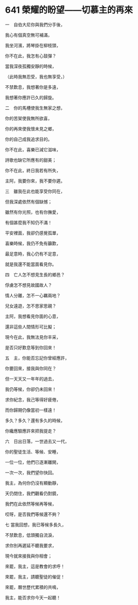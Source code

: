 # 641 榮耀的盼望——切慕主的再來

一　自伯大尼你與我們分手後，

我心有個真空無可補滿，

我坐河濱，將琴掛在柳枝頭，

你不在此，我怎有心鼓彈？

當我深夜孤獨安靜的時候，

（此時我無忍受，我也無享受，）

不禁歎息，我想著你是多遠，

我想著你應許已久的歸旋。

二　你的馬槽使我生無家之想，

你的苦架使我無所欲喜，

你的再來使我懷未見之鄉，

你的自己成我追求目的。

你不在此，喜樂已減它滋味，

詩歌也缺它所應有的甜美；

你不在此，終日我若有所失，

主阿，我要你來，我不要你遲。

三　雖我在此也能享受你同在，

但我深處依然有個缺憾；

雖然有你光照，也有你撫愛，

有個甚麼我不知仍不滿！

平安裡面，我卻仍感覺孤單，

喜樂時候，我仍不免有籲歎，

最足意時，我心仍有不足意，

就是我還不能當面看見你。

四　亡人怎不想見生長的鄉邑？

俘虜怎不想見故國故人？

情人分離，怎不一心羈兩地？

兒女遠遊，怎不思家思親？

主阿，我想看見你面的心意，

還非這些人間情形可比擬；

現今在此，我無法見你丰采，

是否只好歎息等到你回來！

五　主，你能否忘記你曾經應許，

你要回來，接我與你同在？

但一天天又一年年的過去，

我仍等候，你卻仍未回來！

求你紀念，我己等得好疲倦，

而你歸期仍像當初一樣遠！

多久？多久？還有多久的時候，

你纔應驗應許來把我提走？

六　日出日落，一世過去又一代，

你的聖徒生活、等候、安睡，

一位一位，他們已逐漸離開，

一次一次，我們望你快回。

我主，為何你仍沒有顯動靜，

天仍閉住，我們觀看仍對鏡，

我們在此依然等候再等候，

哎呀，是否我們等候還不夠？

七 當我回想，我已等候多長久，

不禁歎息，低頭獨自流淚，

求你別再遲延不聽我要求，

現今就來接我與你相會；

來罷，我主，這是教會的求呼！

來罷，我主，請聽聖徒的催促！

來罷，曆世歷代累積的共鳴，

我主，能否求你今天一起聽！

